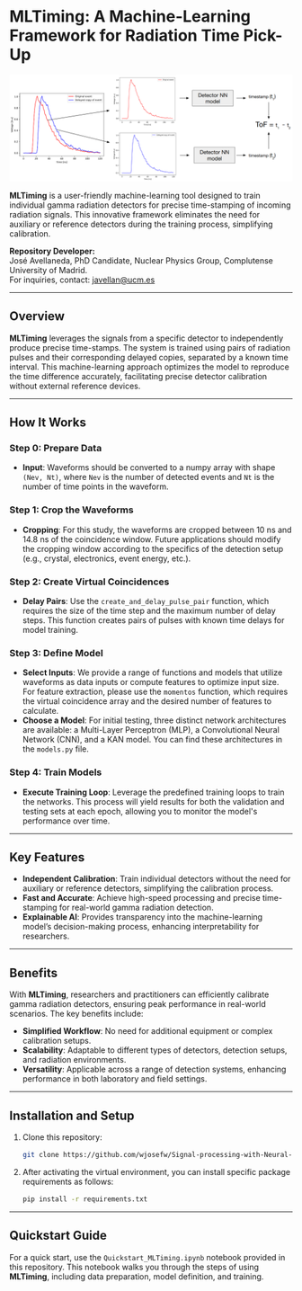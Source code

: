# **MLTiming: A Machine-Learning Framework for Radiation Time Pick-Up**

![Example Image](https://github.com/wjosefw/MLTiming/blob/main/scheme_2%20(1).png)

**MLTiming** is a user-friendly machine-learning tool designed to train individual gamma radiation detectors for precise time-stamping of incoming radiation signals. This innovative framework eliminates the need for auxiliary or reference detectors during the training process, simplifying calibration.

**Repository Developer:**  
José Avellaneda, PhD Candidate, Nuclear Physics Group, Complutense University of Madrid.  
For inquiries, contact: [javellan@ucm.es](mailto:javellan@ucm.es)

---

## **Overview**

**MLTiming** leverages the signals from a specific detector to independently produce precise time-stamps. The system is trained using pairs of radiation pulses and their corresponding delayed copies, separated by a known time interval. This machine-learning approach optimizes the model to reproduce the time difference accurately, facilitating precise detector calibration without external reference devices.

---

## **How It Works**

### Step 0: Prepare Data
- **Input**: Waveforms should be converted to a numpy array with shape `(Nev, Nt)`, where `Nev` is the number of detected events and `Nt` is the number of time points in the waveform.
  
### Step 1: Crop the Waveforms
- **Cropping**: For this study, the waveforms are cropped between 10 ns and 14.8 ns of the coincidence window. Future applications should modify the cropping window according to the specifics of the detection setup (e.g., crystal, electronics, event energy, etc.).

### Step 2: Create Virtual Coincidences
- **Delay Pairs**: Use the `create_and_delay_pulse_pair` function, which requires the size of the time step and the maximum number of delay steps. This function creates pairs of pulses with known time delays for model training.
### Step 3: Define Model
- **Select Inputs**: We provide a range of functions and models that utilize waveforms as data inputs or compute features to optimize input size. For feature extraction, please use the `momentos` function, which requires the virtual coincidence array and the desired number of features to calculate.
- **Choose a Model**: For initial testing, three distinct network architectures are available: a Multi-Layer Perceptron (MLP), a Convolutional Neural Network (CNN), and a KAN model. You can find these architectures in the `models.py` file.
### Step 4: Train Models
- **Execute Training Loop**: Leverage the predefined training loops to train the networks. This process will yield results for both the validation and testing sets at each epoch, allowing you to monitor the model's performance over time.
---

## **Key Features**

- **Independent Calibration**: Train individual detectors without the need for auxiliary or reference detectors, simplifying the calibration process.
- **Fast and Accurate**: Achieve high-speed processing and precise time-stamping for real-world gamma radiation detection.
- **Explainable AI**: Provides transparency into the machine-learning model’s decision-making process, enhancing interpretability for researchers.

---

## **Benefits**

With **MLTiming**, researchers and practitioners can efficiently calibrate gamma radiation detectors, ensuring peak performance in real-world scenarios. The key benefits include:

- **Simplified Workflow**: No need for additional equipment or complex calibration setups.
- **Scalability**: Adaptable to different types of detectors, detection setups, and radiation environments.
- **Versatility**: Applicable across a range of detection systems, enhancing performance in both laboratory and field settings.

---

## **Installation and Setup**

1. Clone this repository:
   ```bash
   git clone https://github.com/wjosefw/Signal-processing-with-Neural-networks.git
2. After activating the virtual environment, you can install specific package requirements as follows: 
    ```bash
    pip install -r requirements.txt


---

## **Quickstart Guide**

For a quick start, use the `Quickstart_MLTiming.ipynb` notebook provided in this repository. This notebook walks you through the steps of using **MLTiming**, including data preparation, model definition, and training.

